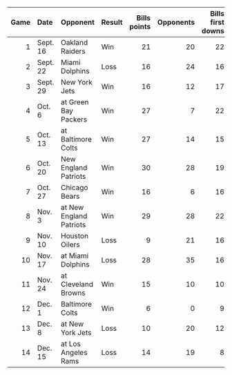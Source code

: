 |   Game | Date     | Opponent                | Result   |   Bills points |   Opponents |   Bills first downs | Record   | 'Attendance   |
|-------:|:---------|:------------------------|:---------|---------------:|------------:|--------------------:|:---------|:--------------|
|      1 | Sept. 16 | Oakland Raiders         | Win      |             21 |          20 |                  22 | 1–0      | 80,020        |
|      2 | Sept. 22 | Miami Dolphins          | Loss     |             16 |          24 |                  16 | 1–1      | 80,020        |
|      3 | Sept. 29 | New York Jets           | Win      |             16 |          12 |                  17 | 2–1      | 76,978        |
|      4 | Oct. 6   | at Green Bay Packers    | Win      |             27 |           7 |                  22 | 3–1      | 56,267        |
|      5 | Oct. 13  | at Baltimore Colts      | Win      |             27 |          14 |                  15 | 4–1      | 40,626        |
|      6 | Oct. 20  | New England Patriots    | Win      |             30 |          28 |                  19 | 5–1      | 78,935        |
|      7 | Oct. 27  | Chicago Bears           | Win      |             16 |           6 |                  16 | 6–1      | 78,084        |
|      8 | Nov. 3   | at New England Patriots | Win      |             29 |          28 |                  22 | 7–1      | 61,279        |
|      9 | Nov. 10  | Houston Oilers          | Loss     |              9 |          21 |                  16 | 7–2      | 79,144        |
|     10 | Nov. 17  | at Miami Dolphins       | Loss     |             28 |          35 |                  16 | 7–3      | 69,313        |
|     11 | Nov. 24  | at Cleveland Browns     | Win      |             15 |          10 |                  10 | 8–3      | 66,504        |
|     12 | Dec. 1   | Baltimore Colts         | Win      |              6 |           0 |                   9 | 9–3      | 75,325        |
|     13 | Dec. 8   | at New York Jets        | Loss     |             10 |          20 |                  12 | 9–4      | 61,091        |
|     14 | Dec. 15  | at Los Angeles Rams     | Loss     |             14 |          19 |                   8 | 9–5      | 84,324        |